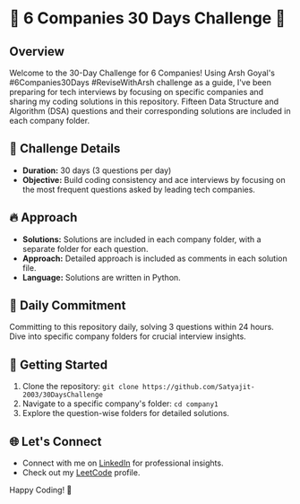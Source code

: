 # 🚀 6 Companies 30 Days Challenge 🚀

## Overview
Welcome to the 30-Day Challenge for 6 Companies! Using Arsh Goyal's #6Companies30Days #ReviseWithArsh challenge as a guide, I've been preparing for tech interviews by focusing on specific companies and sharing my coding solutions in this repository. Fifteen Data Structure and Algorithm (DSA) questions and their corresponding solutions are included in each company folder.

## 🎯 Challenge Details
- **Duration:** 30 days (3 questions per day)
- **Objective:** Build coding consistency and ace interviews by focusing on the most frequent questions asked by leading tech companies.

## 🔥 Approach
- **Solutions:** Solutions are included in each company folder, with a separate folder for each question.
- **Approach:** Detailed approach is included as comments in each solution file.
- **Language:** Solutions are written in Python.


## 📆 Daily Commitment
Committing to this repository daily, solving 3 questions within 24 hours. Dive into specific company folders for crucial interview insights.

## 🚀 Getting Started
1. Clone the repository: `git clone https://github.com/Satyajit-2003/30DaysChallenge`
2. Navigate to a specific company's folder: `cd company1`
3. Explore the question-wise folders for detailed solutions.

## 🌐 Let's Connect
- Connect with me on [LinkedIn](https://www.linkedin.com/in/satyajit-satapathy-45598b201/) for professional insights. 
- Check out my [LeetCode](https://leetcode.com/Satyajit_2003/) profile.

Happy Coding! 🚀